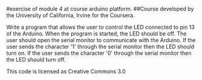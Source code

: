 #exercise of module 4 at course arduino platform.
##Course developed by the University of California, Irvine for the Coursera.

Write a program that allows the user to control the LED connected to pin 13 of the Arduino. When the program is started, the LED should be off. The user should open the serial monitor to communicate with the Arduino. If the user sends the character '1' through the serial monitor then the LED should turn on. If the user sends the character '0' through the serial monitor then the LED should turn off.

This code is licensed as Creative Commons 3.0